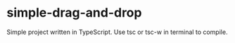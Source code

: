 # simple-drag-and-drop
Simple project written in TypeScript.
Use tsc or tsc-w in terminal to compile.
